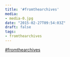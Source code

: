 ```yaml
---
title: '#fromthearchives'
media:
- media-0.jpg
date: "2015-02-27T09:54:03Z"
draft: false
tags:
- fromthearchives
---
```

[#fromthearchives](/tags/fromthearchives)
